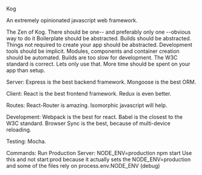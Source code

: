 Kog

An extremely opinionated javascript web framework.

The Zen of Kog.
There should be one-- and preferably only one --obvious way to do it
Boilerplate should be abstracted.
Builds should be abstracted.
Things not required to create your app should be abstracted.
Development tools should be implicit.
Modules, components and container creation should be automated.
Builds are too slow for development.
The W3C standard is correct. Lets only use that.
More time should be spent on your app than setup.

Server:
Express is the best backend framework.
Mongoose is the best ORM.

Client:
React is the best frontend framework.
Redux is even better.

Routes:
React-Router is amazing.  Isomorphic javascript will help.

Development:
Webpack is the best for react.
Babel is the closest to the W3C standard.
Browser Sync is the best, because of multi-device reloading.

Testing:
Mocha.






Commands:
Run Production Server: NODE_ENV=production npm start
Use this and not start:prod because it actually sets the NODE_ENV=production
and some of the files rely on process.env.NODE_ENV (debug)
